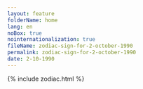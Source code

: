 ```yaml
---
layout: feature
folderName: home
lang: en
noBox: true
nointernationalization: true
fileName: zodiac-sign-for-2-october-1990
permalink: zodiac-sign-for-2-october-1990
date: 2-10-1990
---
```

{% include zodiac.html %}
